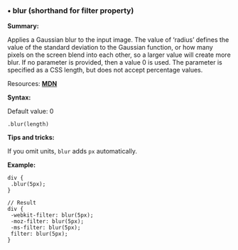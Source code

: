 ### <a name="blur"></a> &#8226; blur (shorthand for filter property)
**Summary:**

Applies a Gaussian blur to the input image. The value of ‘radius’ defines the value of the standard deviation to the Gaussian function, or how many pixels on the screen blend into each other, so a larger value will create more blur. If no parameter is provided, then a value 0 is used. The parameter is specified as a CSS length, but does not accept percentage values.

Resources: **<a href="https://developer.mozilla.org/en-US/docs/Web/CSS/filter#blur()">MDN</a>**

**Syntax:**

Default value: 0

    .blur(length)

**Tips and tricks:**

If you omit units, `blur` adds `px` automatically. 
  
**Example:**

    div {
     .blur(5px);
    }
    
    // Result
    div {
     -webkit-filter: blur(5px);
     -moz-filter: blur(5px);
     -ms-filter: blur(5px);
     filter: blur(5px);
    } 


